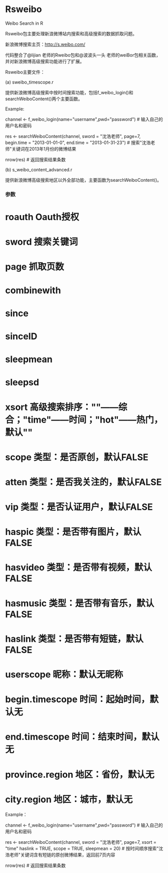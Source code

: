 Rsweibo
=======

Weibo Search in R

Rsweibo包主要处理新浪微博站内搜索和高级搜索的数据抓取问题。

新浪微博搜索主页：http://s.weibo.com/

代码整合了@lijian 老师的Rweibo包和@波波头一头 老师的weiBor包相关函数，并对新浪微博高级搜索功能进行了扩展。



Rsweibo主要文件：

(a) sweibo_timescope.r

提供新浪微博高级搜索中按时间搜索功能，包括f_weibo_login()和searchWeiboContent()两个主要函数。

Example:

channel <- f_weibo_login(name="username",pwd="password")  # 输入自己的用户名和密码

res <- searchWeiboContent(channel, sword = "沈浩老师", page=7,
	begin.time = "2013-01-01-0", end.time = "2013-01-31-23")  # 搜索"沈浩老师"关键词在2013年1月份的微博结果

nrow(res)  # 返回搜索结果条数

(b) s_weibo_content_advanced.r

提供新浪微博高级搜索地区以外全部功能，主要函数为searchWeiboContent()。

  ### 参数
  
  #	roauth		Oauth授权

  #	sword		搜索关键词

  #	page		抓取页数

  #	combinewith	

  #	since		

  #	sinceID	

  #	sleepmean	

  #	sleepsd	

  #	xsort		高级搜索排序：""——综合；"time"——时间；"hot"——热门，默认""

  #	scope		类型：是否原创，默认FALSE

  #	atten		类型：是否我关注的，默认FALSE

  #	vip		类型：是否认证用户，默认FALSE

  #	haspic		类型：是否带有图片，默认FALSE

  #	hasvideo	类型：是否带有视频，默认FALSE

  #	hasmusic	类型：是否带有音乐，默认FALSE

  #	haslink		类型：是否带有短链，默认FALSE

  #	userscope	昵称：默认无昵称

  #	begin.timescope	时间：起始时间，默认无

  #	end.timescope	时间：结束时间，默认无

  #	province.region	地区：省份，默认无

  #	city.region	地区：城市，默认无
  
Example：

channel <- f_weibo_login(name="username",pwd="password")  # 输入自己的用户名和密码

res <- searchWeiboContent(channel, sword = "沈浩老师", page=7, xsort = "time"
	haslink = TRUE, scope = TRUE, sleepmean = 20)  # 按时间顺序搜索"沈浩老师"关键词含有短链的原创微博结果，返回前7页内容

nrow(res)  # 返回搜索结果条数
